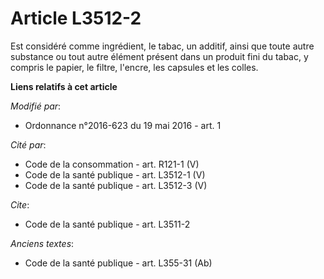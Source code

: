 # Article L3512-2

Est considéré comme ingrédient, le tabac, un additif, ainsi que toute autre substance ou tout autre élément présent dans un
produit fini du tabac, y compris le papier, le filtre, l'encre, les capsules et les colles.

**Liens relatifs à cet article**

_Modifié par_:

  - Ordonnance n°2016-623 du 19 mai 2016 - art. 1

_Cité par_:

  - Code de la consommation - art. R121-1 (V)
  - Code de la santé publique - art. L3512-1 (V)
  - Code de la santé publique - art. L3512-3 (V)

_Cite_:

  - Code de la santé publique - art. L3511-2

_Anciens textes_:

  - Code de la santé publique - art. L355-31 (Ab)
